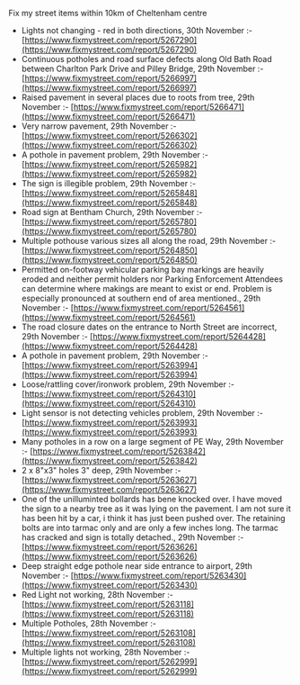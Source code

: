 Fix my street items within 10km of Cheltenham centre

<!-- fix_marker starts -->

- Lights not changing - red in both directions, 30th November :- [https://www.fixmystreet.com/report/5267290](https://www.fixmystreet.com/report/5267290)
- Continuous potholes and road surface defects along Old Bath Road between Charlton Park Drive and Pilley Bridge, 29th November :- [https://www.fixmystreet.com/report/5266997](https://www.fixmystreet.com/report/5266997)
- Raised pavement in several places due to roots from tree, 29th November :- [https://www.fixmystreet.com/report/5266471](https://www.fixmystreet.com/report/5266471)
- Very narrow pavement, 29th November :- [https://www.fixmystreet.com/report/5266302](https://www.fixmystreet.com/report/5266302)
- A pothole in pavement problem, 29th November :- [https://www.fixmystreet.com/report/5265982](https://www.fixmystreet.com/report/5265982)
- The sign is illegible problem, 29th November :- [https://www.fixmystreet.com/report/5265848](https://www.fixmystreet.com/report/5265848)
- Road sign at Bentham Church, 29th November :- [https://www.fixmystreet.com/report/5265780](https://www.fixmystreet.com/report/5265780)
- Multiple pothouse various sizes all along the road, 29th November :- [https://www.fixmystreet.com/report/5264850](https://www.fixmystreet.com/report/5264850)
- Permitted on-footway vehicular parking bay markings are heavily eroded and neither permit holders nor Parking Enforcement Attendees can determine where makings are meant to exist or end. Problem is especially pronounced at southern end of area mentioned., 29th November :- [https://www.fixmystreet.com/report/5264561](https://www.fixmystreet.com/report/5264561)
- The road closure dates on the entrance to North Street are incorrect, 29th November :- [https://www.fixmystreet.com/report/5264428](https://www.fixmystreet.com/report/5264428)
- A pothole in pavement problem, 29th November :- [https://www.fixmystreet.com/report/5263994](https://www.fixmystreet.com/report/5263994)
- Loose/rattling cover/ironwork problem, 29th November :- [https://www.fixmystreet.com/report/5264310](https://www.fixmystreet.com/report/5264310)
- Light sensor is not detecting vehicles problem, 29th November :- [https://www.fixmystreet.com/report/5263993](https://www.fixmystreet.com/report/5263993)
- Many potholes in a row on a large segment of PE Way, 29th November :- [https://www.fixmystreet.com/report/5263842](https://www.fixmystreet.com/report/5263842)
- 2 x 8"x3" holes 3" deep, 29th November :- [https://www.fixmystreet.com/report/5263627](https://www.fixmystreet.com/report/5263627)
- One of the unilluminted bollards has bene knocked over. I have moved the sign to a nearby tree as it was lying on the pavement. I am not sure it has been hit by a car, i think it has just been pushed over. The retaining bolts are into tarmac only and are only a few inches long. The tarmac has cracked and sign is totally detached., 29th November :- [https://www.fixmystreet.com/report/5263626](https://www.fixmystreet.com/report/5263626)
- Deep straight edge pothole near side entrance to airport, 29th November :- [https://www.fixmystreet.com/report/5263430](https://www.fixmystreet.com/report/5263430)
- Red Light not working, 28th November :- [https://www.fixmystreet.com/report/5263118](https://www.fixmystreet.com/report/5263118)
- Multiple Potholes, 28th November :- [https://www.fixmystreet.com/report/5263108](https://www.fixmystreet.com/report/5263108)
- Multiple lights not working, 28th November :- [https://www.fixmystreet.com/report/5262999](https://www.fixmystreet.com/report/5262999)

<!-- fix_marker ends -->